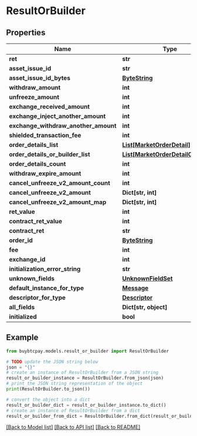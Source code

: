 # ResultOrBuilder


## Properties

Name | Type | Description | Notes
------------ | ------------- | ------------- | -------------
**ret** | **str** |  | [optional] 
**asset_issue_id** | **str** |  | [optional] 
**asset_issue_id_bytes** | [**ByteString**](ByteString.md) |  | [optional] 
**withdraw_amount** | **int** |  | [optional] 
**unfreeze_amount** | **int** |  | [optional] 
**exchange_received_amount** | **int** |  | [optional] 
**exchange_inject_another_amount** | **int** |  | [optional] 
**exchange_withdraw_another_amount** | **int** |  | [optional] 
**shielded_transaction_fee** | **int** |  | [optional] 
**order_details_list** | [**List[MarketOrderDetail]**](MarketOrderDetail.md) |  | [optional] 
**order_details_or_builder_list** | [**List[MarketOrderDetailOrBuilder]**](MarketOrderDetailOrBuilder.md) |  | [optional] 
**order_details_count** | **int** |  | [optional] 
**withdraw_expire_amount** | **int** |  | [optional] 
**cancel_unfreeze_v2_amount_count** | **int** |  | [optional] 
**cancel_unfreeze_v2_amount** | **Dict[str, int]** |  | [optional] 
**cancel_unfreeze_v2_amount_map** | **Dict[str, int]** |  | [optional] 
**ret_value** | **int** |  | [optional] 
**contract_ret_value** | **int** |  | [optional] 
**contract_ret** | **str** |  | [optional] 
**order_id** | [**ByteString**](ByteString.md) |  | [optional] 
**fee** | **int** |  | [optional] 
**exchange_id** | **int** |  | [optional] 
**initialization_error_string** | **str** |  | [optional] 
**unknown_fields** | [**UnknownFieldSet**](UnknownFieldSet.md) |  | [optional] 
**default_instance_for_type** | [**Message**](Message.md) |  | [optional] 
**descriptor_for_type** | [**Descriptor**](Descriptor.md) |  | [optional] 
**all_fields** | **Dict[str, object]** |  | [optional] 
**initialized** | **bool** |  | [optional] 

## Example

```python
from buybtcpay.models.result_or_builder import ResultOrBuilder

# TODO update the JSON string below
json = "{}"
# create an instance of ResultOrBuilder from a JSON string
result_or_builder_instance = ResultOrBuilder.from_json(json)
# print the JSON string representation of the object
print(ResultOrBuilder.to_json())

# convert the object into a dict
result_or_builder_dict = result_or_builder_instance.to_dict()
# create an instance of ResultOrBuilder from a dict
result_or_builder_from_dict = ResultOrBuilder.from_dict(result_or_builder_dict)
```
[[Back to Model list]](../README.md#documentation-for-models) [[Back to API list]](../README.md#documentation-for-api-endpoints) [[Back to README]](../README.md)


